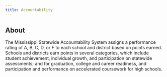 ```yaml
---
title: Accountability
---
```


## About

The Mississippi Statewide Accountability System assigns a performance rating of A, B, C, D, or F to each school and district based on points earned. Schools and districts earn points in several categories, which include student achievement, individual growth, and participation on statewide assessments; and for graduation, college and career readiness, and participation and performance on accelerated coursework for high schools. 